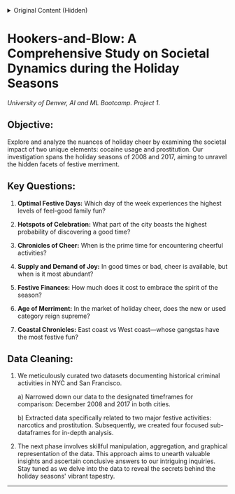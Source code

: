 <details>
  <summary>Original Content (Hidden)</summary>

  # Hookers-and-Blow:-A-Case-Study-of-Holiday-Cheer.
  University of Denver, AI and ML Bootcamp. Project 1.

  # Objective:

  # Comparison of holiday cheer, via cocaine and prostitution, over the holiday seasons of 2008 and 2017.

  # Questions: 

    1-- What day of the week has the highest rates of feel-good family fun?

    2-- Which part of the city has the highest probability of finding a good time?

    3-- What is the best time to find cheerful activities?

    4-- Good times or bad, cheer is readily available, but when is it more available?

    5-- How much does it cost to be in the spirit of the season?

    6-- New or used market; which age category is the most cheerful?

    7-- East coast vs West coast; which gangstas have the most fun?

  # Data cleaning

    1. We used two datasets of historical criminal activity for NYC and San Francisco.

         a) Narrowing down our data to the selected timeframes for comparison: December 2008 and 2017 for both cities.

         b) We extracted data for two major criminal activities, narcotics and prostitution, and then created four sub-dataframes to analyze.

    2. The next step is to manipulate, aggregate, and graph the data to see what findings we come up with and find if there are any clear answers to our inquiries.

</details>

# Hookers-and-Blow: A Comprehensive Study on Societal Dynamics during the Holiday Seasons
*University of Denver, AI and ML Bootcamp. Project 1.*


## Objective:

Explore and analyze the nuances of holiday cheer by examining the societal impact of two unique elements: cocaine usage and prostitution. Our investigation spans the holiday seasons of 2008 and 2017, aiming to unravel the hidden facets of festive merriment.

## Key Questions:

1. **Optimal Festive Days:** Which day of the week experiences the highest levels of feel-good family fun?
  
2. **Hotspots of Celebration:** What part of the city boasts the highest probability of discovering a good time?
  
3. **Chronicles of Cheer:** When is the prime time for encountering cheerful activities?
  
4. **Supply and Demand of Joy:** In good times or bad, cheer is available, but when is it most abundant?
  
5. **Festive Finances:** How much does it cost to embrace the spirit of the season?

6. **Age of Merriment:** In the market of holiday cheer, does the new or used category reign supreme?

7. **Coastal Chronicles:** East coast vs West coast—whose gangstas have the most festive fun?

## Data Cleaning:

1. We meticulously curated two datasets documenting historical criminal activities in NYC and San Francisco.

   a) Narrowed down our data to the designated timeframes for comparison: December 2008 and 2017 in both cities.

   b) Extracted data specifically related to two major festive activities: narcotics and prostitution. Subsequently, we created four focused sub-dataframes for in-depth analysis.

2. The next phase involves skillful manipulation, aggregation, and graphical representation of the data. This approach aims to unearth valuable insights and ascertain conclusive answers to our intriguing inquiries. Stay tuned as we delve into the data to reveal the secrets behind the holiday seasons' vibrant tapestry.






























-------------------------------------------------------------
